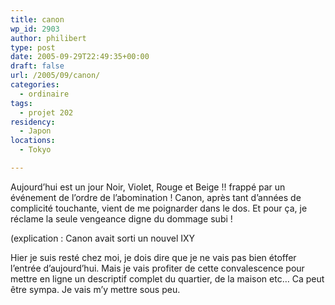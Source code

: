 ```yaml
---
title: canon
wp_id: 2903
author: philibert
type: post
date: 2005-09-29T22:49:35+00:00
draft: false
url: /2005/09/canon/
categories:
  - ordinaire
tags:
  - projet 202
residency:
  - Japon
locations:
  - Tokyo

---
```

Aujourd&rsquo;hui est un jour Noir, Violet, Rouge et Beige !! frappé par un événement de l&rsquo;ordre de l&rsquo;abomination ! Canon, après tant d&rsquo;années de complicité touchante, vient de me poignarder dans le dos. Et pour ça, je réclame la seule vengeance digne du dommage subi !

(explication : Canon avait sorti un nouvel IXY

Hier je suis resté chez moi, je dois dire que je ne vais pas bien étoffer l&rsquo;entrée d&rsquo;aujourd&rsquo;hui. Mais je vais profiter de cette convalescence pour mettre en ligne un descriptif complet du quartier, de la maison etc&#8230; Ca peut être sympa. Je vais m&rsquo;y mettre sous peu.